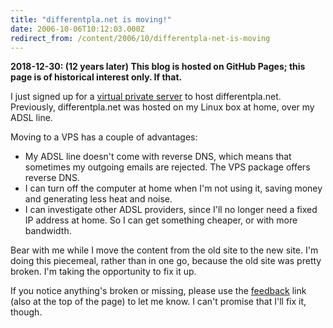 ```yaml
---
title: "differentpla.net is moving!"
date: 2006-10-06T10:12:03.000Z
redirect_from: /content/2006/10/differentpla-net-is-moving
---
```


**2018-12-30: (12 years later) This blog is hosted on GitHub Pages; this page is of historical interest only. If that.**

I just signed up for a [virtual private server](http://www.spry.com/webmin-vps/) to host differentpla.net. Previously, differentpla.net was hosted on my Linux box at home, over my ADSL line.

Moving to a VPS has a couple of advantages:

* My ADSL line doesn't come with reverse DNS, which means that sometimes my outgoing emails are rejected. The VPS package offers reverse DNS.
* I can turn off the computer at home when I'm not using it, saving money and generating less heat and noise.
* I can investigate other ADSL providers, since I'll no longer need a fixed IP address at home. So I can get something cheaper, or with more bandwidth.

Bear with me while I move the content from the old site to the new site. I'm doing this piecemeal, rather than in one go, because the old site was pretty broken. I'm taking the opportunity to fix it up.

If you notice anything's broken or missing, please use the [feedback](/content/contact) link (also at the top of the page) to let me know. I can't promise that I'll fix it, though.
